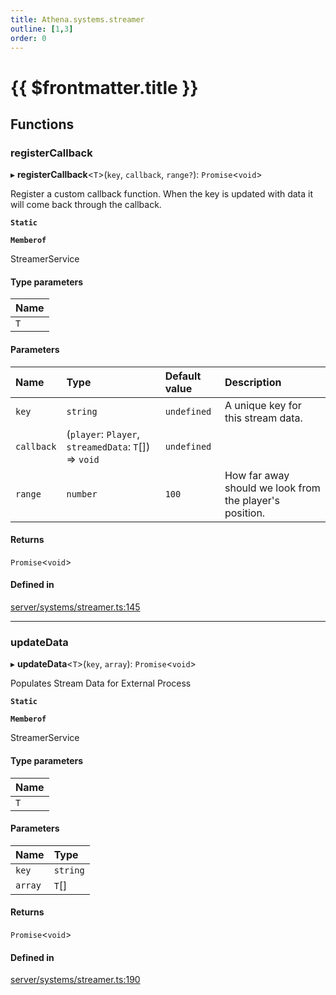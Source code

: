 ```yaml
---
title: Athena.systems.streamer
outline: [1,3]
order: 0
---
```


# {{ $frontmatter.title }}


## Functions

### registerCallback

▸ **registerCallback**<`T`\>(`key`, `callback`, `range?`): `Promise`<`void`\>

Register a custom callback function.
When the key is updated with data it will come back through the callback.

**`Static`**

**`Memberof`**

StreamerService

#### Type parameters

| Name |
| :------ |
| `T` |

#### Parameters

| Name | Type | Default value | Description |
| :------ | :------ | :------ | :------ |
| `key` | `string` | `undefined` | A unique key for this stream data. |
| `callback` | (`player`: `Player`, `streamedData`: `T`[]) => `void` | `undefined` |  |
| `range` | `number` | `100` | How far away should we look from the player's position. |

#### Returns

`Promise`<`void`\>

#### Defined in

[server/systems/streamer.ts:145](https://github.com/Stuyk/altv-athena/blob/552012ca4/src/core/server/systems/streamer.ts#L145)

___

### updateData

▸ **updateData**<`T`\>(`key`, `array`): `Promise`<`void`\>

Populates Stream Data for External Process

**`Static`**

**`Memberof`**

StreamerService

#### Type parameters

| Name |
| :------ |
| `T` |

#### Parameters

| Name | Type |
| :------ | :------ |
| `key` | `string` |
| `array` | `T`[] |

#### Returns

`Promise`<`void`\>

#### Defined in

[server/systems/streamer.ts:190](https://github.com/Stuyk/altv-athena/blob/552012ca4/src/core/server/systems/streamer.ts#L190)
